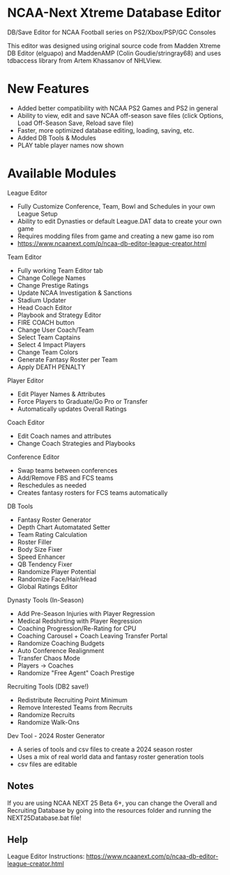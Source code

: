 # NCAA-Next Xtreme Database Editor
DB/Save Editor for NCAA Football series on PS2/Xbox/PSP/GC Consoles

This editor was designed using original source code from Madden Xtreme DB Editor (elguapo) and MaddenAMP (Colin Goudie/stringray68) and uses tdbaccess library from Artem Khassanov of NHLView.


# New Features
* Added better compatibility with NCAA PS2 Games and PS2 in general
* Ability to view, edit and save NCAA off-season save files  (click Options, Load Off-Season Save, Reload save file)
* Faster, more optimized database editing, loading, saving, etc.
* Added DB Tools & Modules
* PLAY table player names now shown

# Available Modules

League Editor
* Fully Customize Conference, Team, Bowl and Schedules in your own League Setup
* Ability to edit Dynasties or default League.DAT data to create your own game
* Requires modding files from game and creating a new game iso rom
* https://www.ncaanext.com/p/ncaa-db-editor-league-creator.html

Team Editor
* Fully working Team Editor tab
* Change College Names
* Change Prestige Ratings
* Update NCAA Investigation & Sanctions
* Stadium Updater
* Head Coach Editor
* Playbook and Strategy Editor
* FIRE COACH button
* Change User Coach/Team
* Select Team Captains
* Select 4 Impact Players
* Change Team Colors
* Generate Fantasy Roster per Team
* Apply DEATH PENALTY

Player Editor
* Edit Player Names & Attributes
* Force Players to Graduate/Go Pro or Transfer
* Automatically updates Overall Ratings

Coach Editor
* Edit Coach names and attributes
* Change Coach Strategies and Playbooks

Conference Editor
* Swap teams between conferences
* Add/Remove FBS and FCS teams
* Reschedules as needed
* Creates fantasy rosters for FCS teams automatically

DB Tools
* Fantasy Roster Generator
* Depth Chart Automatated Setter
* Team Rating Calculation
* Roster Filler
* Body Size Fixer
* Speed Enhancer
* QB Tendency Fixer
* Randomize Player Potential
* Randomize Face/Hair/Head
* Global Ratings Editor

Dynasty Tools (In-Season)
* Add Pre-Season Injuries with Player Regression
* Medical Redshirting with Player Regression
* Coaching Progression/Re-Rating for CPU
* Coaching Carousel + Coach Leaving Transfer Portal
* Randomize Coaching Budgets
* Auto Conference Realignment
* Transfer Chaos Mode
* Players -> Coaches
* Randomize "Free Agent" Coach Prestige

Recruiting Tools (DB2 save!)
* Redistribute Recruiting Point Minimum
* Remove Interested Teams from Recruits
* Randomize Recruits
* Randomize Walk-Ons

Dev Tool - 2024 Roster Generator
* A series of tools and csv files to create a 2024 season roster
* Uses a mix of real world data and fantasy roster generation tools
* csv files are editable


## Notes
If you are using NCAA NEXT 25 Beta 6+, you can change the Overall and Recruiting Database by going into the resources folder and running the NEXT25Database.bat file!

## Help

League Editor Instructions: https://www.ncaanext.com/p/ncaa-db-editor-league-creator.html
